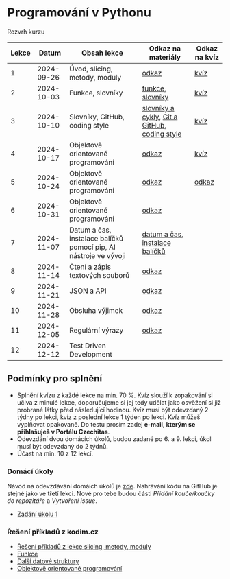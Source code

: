 # Programování v Pythonu

Rozvrh kurzu

| Lekce | Datum               | Obsah lekce                                                      | Odkaz na materiály                                                                                                                                                                                                                                                                                  | Odkaz na kvíz                                                                                 |
|-------|---------------------|------------------------------------------------------------------|-----------------------------------------------------------------------------------------------------------------------------------------------------------------------------------------------------------------------------------------------------------------------------------------------------|------------------------------------------------------------------------------------------------|
| 1     | 2024-09-26          | Úvod, slicing, metody, moduly                                    | [odkaz](https://kodim.cz/programovani/uvod-do-progr-2/uvod-do-programovani-2/slicing-metody-moduly/slicing)                                                                                                                                                                                         | [kvíz](https://forms.gle/AwVN1rh8NjgdWvUw6) |
| 2     | 2024-10-03          | Funkce, slovníky                                                 | [funkce](https://kodim.cz/programovani/uvod-do-progr-2/uvod-do-programovani-2/vlastni-funkce/funkce), [slovníky](https://kodim.cz/programovani/uvod-do-progr-2/uvod-do-programovani-2/slovniky/slovniky)                                                                                            | [kvíz](https://forms.gle/AP1aCH72cwV8Ki4J6)  |
| 3     | 2024-10-10          | Slovníky, GitHub, coding style                                   | [slovníky a cykly](https://kodim.cz/czechitas/uvod-do-progr-2/uvod-do-programovani-2/slovniky/slovniky-a-cykly), [Git a GitHub](https://kodim.cz/czechitas/daweb/zaklady-gitu/uvod-do-gitu/system-git), [coding style](https://kodim.cz/czechitas/uvod-do-progr-2/bonusy/coding-style/coding-style) | [kvíz](https://forms.gle/QLBXrDd5zEBTe7no9) |
| 4     | 2024-10-17          | Objektově orientované programování                               | [odkaz](https://kodim.cz/programovani/python-oop/lekce)                                                                                                                                                                                                                                             | [kvíz](https://forms.gle/Q6jPfNgqaNSaPciA6)  |
| 5     | 2024-10-24          | Objektově orientované programování                               | [odkaz](https://kodim.cz/programovani/python-oop/lekce)                                                                                                                                                                                                                                             | [odkaz](https://forms.gle/kWJWV2tnMbcJHqCT6) |
| 6     | 2024-10-31          | Objektově orientované programování                               | [odkaz](https://kodim.cz/programovani/python-oop/lekce)                                                                                                                                                                                                                                             |                                                    |
| 7     | 2024-11-07          | Datum a čas, instalace balíčků pomocí pip, AI nástroje ve vývoji | [datum a čas](https://kodim.cz/analyza-dat/python-data-1/bonusy/datum/datum), [instalace balíčků](https://kodim.cz/programovani/uvod-do-progr-2/bonusy/balicky-z-internetu/lesson)                                                                                                                   |  |
| 8     | 2024-11-14          | Čtení a zápis textových souborů                                  | [odkaz](https://kodim.cz/programovani/uvod-do-progr-2/uvod-do-programovani-2/soubory/cteni-souboru)                                                                                                                                                                                                  | |
| 9     | 2024-11-21          | JSON a API                                                       | [odkaz](https://kodim.cz/programovani/uvod-do-progr-2/uvod-do-programovani-2/json/format-json)                                                                                                                                                                                                      |  |
| 10    | 2024-11-28          | Obsluha výjimek                                                  | [odkaz](https://kodim.cz/programovani/uvod-do-progr-2/bonusy/vyjimky/chyby-v-programu)                                                                                                                                                                                                              |                                                                                               |
| 11    | 2024-12-05          | Regulární výrazy                                                 | [odkaz](https://kodim.cz/analyza-dat/python-data-1/ziskavani-dat/regularni-vyrazy/regularni-vyrazy)                                                                                                                                                                                                 |                                                                                               |
| 12    | 2024-12-12          | Test Driven Development                                                          |                                                                                                                                                                                                                                                                                                     |                                                                                               |

## Podmínky pro splnění

- Splnění kvízu z každé lekce na min. 70 %. Kvíz slouží k zopakování si učiva z minulé lekce, doporučujeme si jej tedy udělat jako osvěžení si již probrané látky před následující hodinou. Kvíz musí být odevzdaný 2 týdny po lekci, kvíz z poslední lekce 1 týden po lekci. Kvíz můžeš vyplňovat opakovaně. Do testu prosím zadej **e-mail, kterým se přihlašuješ v Portálu Czechitas**.
- Odevzdání dvou domácích úkolů, budou zadané po 6. a 9. lekci, úkol musí být odevzdaný do 2 týdnů.
- Účast na min. 10 z 12 lekcí.

### Domácí úkoly

Návod na odevzdávání domáích úkolů je [zde](ukoly.md). Nahrávání kódu na GitHub je stejné jako ve třetí lekci. Nové pro tebe budou části *Přidání kouče/koučky do repozitáře* a *Vytvoření issue*.

- [Zadání úkolu 1](ukol_1.md)


### Řešení příkladů z kodim.cz

- [Řešení příkladů z lekce slicing, metody, moduly](https://github.com/pesikj/da-python-pj23/blob/main/slicing-metody-moduly.ipynb)
- [Funkce](https://github.com/pesikj/da-python-pj23/blob/main/funkce.ipynb)
- [Další datové struktury](https://github.com/pesikj/da-python-pp23/blob/main/slovniky.ipynb)
- [Objektově orientované programování](https://github.com/pesikj/python-oop-reseni)
